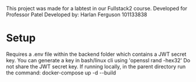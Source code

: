 This project was made for a labtest in our Fullstack2 course. 
Developed for Professor Patel
Developed by: Harlan Ferguson 101133838

<h1>Setup</h1>
Requires a .env file within the backend folder which contains a JWT secret key.
You can generate a key in bash/linux cli using 'openssl rand -hex32'
Do not share the JWT secret key. 
If running locally, in the parent directory run the command: docker-compose up -d --build
